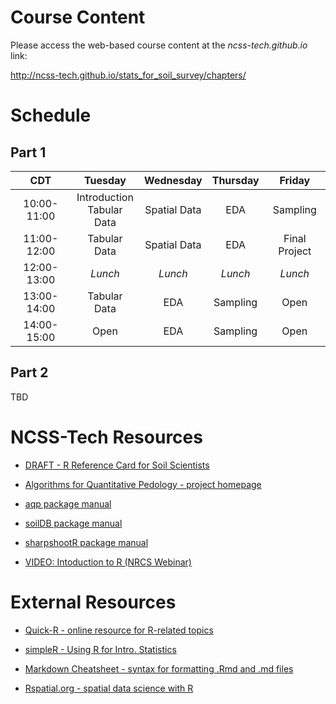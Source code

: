 # Course Content

Please access the web-based course content at the _ncss-tech.github.io_ link:

http://ncss-tech.github.io/stats_for_soil_survey/chapters/

# Schedule
## Part 1

| CDT | Tuesday | Wednesday | Thursday | Friday |
| :---: | :---: | :---: | :---: | :---: |
| 10:00-11:00   | Introduction<br>Tabular Data | Spatial Data | EDA | Sampling |
| 11:00-12:00  | Tabular Data | Spatial Data | EDA | Final Project |
| 12:00-13:00    | *Lunch* | *Lunch* | *Lunch* | *Lunch* |
| 13:00-14:00     | Tabular Data | EDA | Sampling | Open |
| 14:00-15:00     | Open | EDA | Sampling | Open |

## Part 2
TBD

# NCSS-Tech Resources

 * [DRAFT - R Reference Card for Soil Scientists](http://ncss-tech.github.io/stats_for_soil_survey/reference_card/reference_card.html)

 * [Algorithms for Quantitative Pedology - project homepage](http://ncss-tech.github.io/AQP/)
 
 * [aqp package manual](http://ncss-tech.github.io/aqp/docs/)
 
 * [soilDB package manual](http://ncss-tech.github.io/soilDB/docs/)
 
 * [sharpshootR package manual](http://ncss-tech.github.io/sharpshootR/docs/)
 
 * [VIDEO: Intoduction to R (NRCS Webinar)](https://www.youtube.com/watch?v=G5mFt9k37a4)
 
# External Resources

 * [Quick-R - online resource for R-related topics](https://www.statmethods.net/)
 
 * [simpleR - Using R for Intro. Statistics](https://cran.r-project.org/doc/contrib/Verzani-SimpleR.pdf)

 * [Markdown Cheatsheet - syntax for formatting .Rmd and .md files](https://guides.github.com/pdfs/markdown-cheatsheet-online.pdf)
 
 * [Rspatial.org - spatial data science with R](https://rspatial.org/)
 
